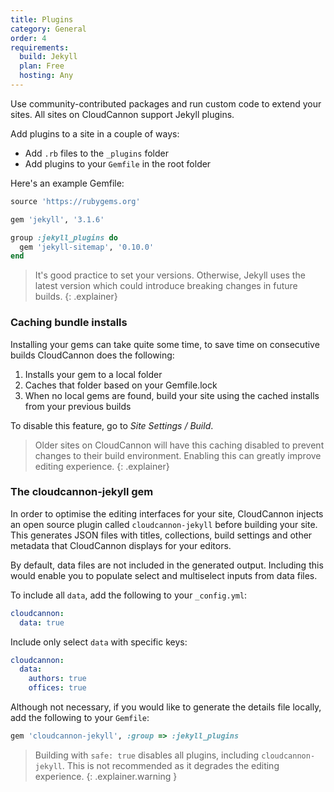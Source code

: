 ```yaml
---
title: Plugins
category: General
order: 4
requirements:
  build: Jekyll
  plan: Free
  hosting: Any
---
```


Use community-contributed packages and run custom code to extend your sites. All sites on CloudCannon support Jekyll plugins.

Add plugins to a site in a couple of ways:

* Add `.rb` files to the `_plugins` folder
* Add plugins to your `Gemfile` in the root folder

Here's an example Gemfile:

```ruby
source 'https://rubygems.org'

gem 'jekyll', '3.1.6'

group :jekyll_plugins do
  gem 'jekyll-sitemap', '0.10.0'
end
```

> It's good practice to set your versions. Otherwise, Jekyll uses the latest version which could introduce breaking changes in future builds.
{: .explainer}

### Caching bundle installs

Installing your gems can take quite some time, to save time on consecutive builds CloudCannon does the following:

1. Installs your gem to a local folder
2. Caches that folder based on your Gemfile.lock
3. When no local gems are found, build your site using the cached installs from your previous builds

To disable this feature, go to *Site Settings / Build*.

> Older sites on CloudCannon will have this caching disabled to prevent changes to their build environment. Enabling this can greatly improve editing experience.
{: .explainer}

### The cloudcannon-jekyll gem

In order to optimise the editing interfaces for your site, CloudCannon injects an open source plugin called `cloudcannon-jekyll` before building your site.
This generates JSON files with titles, collections, build settings and other metadata that CloudCannon displays for your editors.

By default, data files are not included in the generated output. Including this would enable you to populate select and multiselect inputs from data files.

To include all `data`, add the following to your `_config.yml`:

```yaml
cloudcannon:
  data: true
```

Include only select `data` with specific keys:

```yaml
cloudcannon:
  data:
    authors: true
    offices: true
```

Although not necessary, if you would like to generate the details file locally, add the following to your `Gemfile`:

```ruby
gem 'cloudcannon-jekyll', :group => :jekyll_plugins
```


> Building with `safe: true` disables all plugins, including `cloudcannon-jekyll`. This is not recommended as it degrades the editing experience.
{: .explainer.warning }
